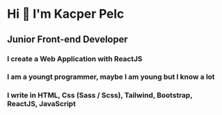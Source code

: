 # Hi 👋 I'm Kacper Pelc

## Junior Front-end Developer
### I create a Web Application with ReactJS
### I am a youngt programmer, maybe I am young but I know a lot
### I write in HTML, Css (Sass / Scss), Tailwind, Bootstrap, ReactJS, JavaScript
